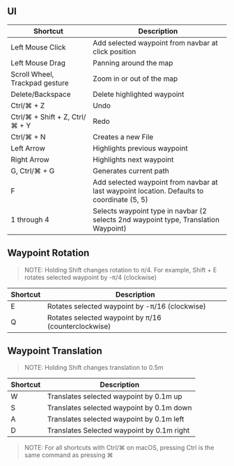## UI

| Shortcut                       | Description                                                                                |
| ------------------------------ | ------------------------------------------------------------------------------------------ |
| Left Mouse Click               | Add selected waypoint from navbar at click position                                        |
| Left Mouse Drag                | Panning around the map                                                                     |
| Scroll Wheel, Trackpad gesture | Zoom in or out of the map                                                                  |
| Delete/Backspace               | Delete highlighted waypoint                                                                |
| Ctrl/⌘ + Z                     | Undo                                                                                       |
| Ctrl/⌘ + Shift + Z, Ctrl/⌘ + Y | Redo                                                                                       |
| Ctrl/⌘ + N                     | Creates a new File                                                                         |
| Left Arrow                     | Highlights previous waypoint                                                               |
| Right Arrow                    | Highlights next waypoint                                                                   |
| G, Ctrl/⌘ + G                  | Generates current path                                                                     |
| F                              | Add selected waypoint from navbar at last waypoint location. Defaults to coordinate (5, 5) |
| 1 through 4                    | Selects waypoint type in navbar (2 selects 2nd waypoint type, Translation Waypoint)        |

## Waypoint Rotation

> NOTE: Holding Shift changes rotation to π/4. For example, Shift + E rotates selected waypoint by -π/4 (clockwise)

| Shortcut | Description                                          |
| -------- | ---------------------------------------------------- |
| E        | Rotates selected waypoint by -π/16 (clockwise)       |
| Q        | Rotates selected waypoint by π/16 (counterclockwise) |

## Waypoint Translation

> NOTE: Holding Shift changes translation to 0.5m

| Shortcut | Description                                |
| -------- | ------------------------------------------ |
| W        | Translates selected waypoint by 0.1m up    |
| S        | Translates selected waypoint by 0.1m down  |
| A        | Translates selected waypoint by 0.1m left  |
| D        | Translates Selected waypoint by 0.1m right |

> NOTE: For all shortcuts with Ctrl/⌘ on macOS, pressing Ctrl is the same command as pressing ⌘
